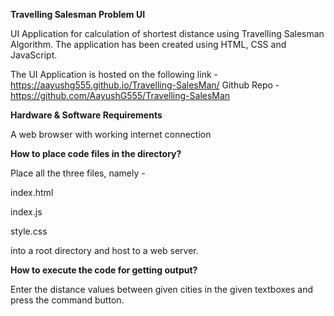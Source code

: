 ﻿**Travelling Salesman Problem UI** 

UI Application for calculation of shortest distance using Travelling Salesman Algorithm. The application has been created using HTML, CSS and JavaScript.

The UI Application is hosted on the following link - https://aayushg555.github.io/Travelling-SalesMan/
Github Repo - https://github.com/AayushG555/Travelling-SalesMan

**Hardware & Software Requirements**  

A web browser with working internet connection

**How to place code files in the directory?**

Place all the three files, namely - 

index.html

index.js

style.css

into a root directory and host to a web server.

**How to execute the code for getting output?**

Enter the distance values between given cities in the given textboxes and press the command button.









